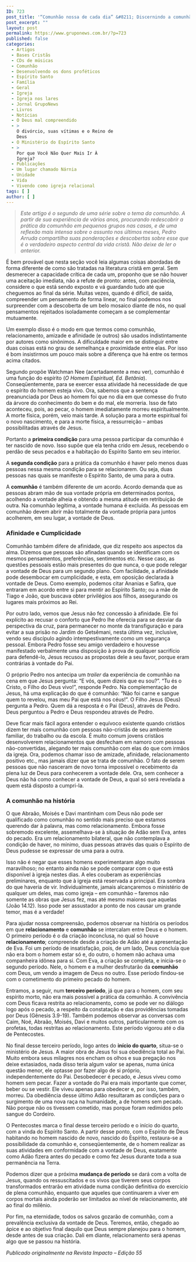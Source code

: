 ```yaml
---
ID: 723
post_title: '“Comunhão nossa de cada dia” &#8211; Discernindo a comunhão'
post_excerpt: ""
layout: post
permalink: https://www.gruponews.com.br/?p=723
published: false
categories:
  - Artigos
  - Bases Cristãs
  - CDs de músicas
  - Comunhão
  - Desenvolvendo os dons proféticos
  - Espírito Santo
  - Família
  - Geral
  - Igreja
  - Igreja nos lares
  - Jornal GrupoNews
  - Livros
  - Notícias
  - O Deus mal compreendido
  - >
    O divórcio, suas vítimas e o Reino de
    Deus
  - O Ministério do Espírito Santo
  - >
    Por que Você Não Quer Mais Ir À
    Igreja?
  - Publicações
  - Um lugar chamado Nárnia
  - Unidade
  - Vida
  - Vivendo como igreja relacional
tags: [ ]
author: [ ]
---
```

<blockquote><em>Este artigo é o segundo de uma série sobre o tema da comunhão. A partir de sua experiência de vários anos, procurando redescobrir a prática da comunhão em pequenos grupos nas casas, e de uma reflexão mais intensa sobre o assunto nos últimos meses, Pedro Arruda compartilha suas ponderações e descobertas sobre esse que é o verdadeiro aspecto central da vida cristã. Não deixe de ler o anterior.</em></blockquote>
É bem provável que nesta seção você leia algumas coisas abordadas de forma diferente de como são tratadas na literatura cristã em geral. Sem desmerecer a capacidade crítica de cada um, proponho que se não houver uma aceitação imediata, não a refute de pronto: antes, com paciência, considere o que está sendo exposto e vá guardando tudo até que cheguemos ao final da série. Muitas vezes, quando é difícil, de saída, compreender um pensamento de forma linear, no final podemos nos surpreender com a descoberta de um belo mosaico diante de nós, no qual pensamentos rejeitados isoladamente começam a se complementar mutuamente.

Um exemplo disso é o modo em que termos como comunhão, relacionamento, amizade e afinidade (e outros) são usados indistintamente por autores como sinônimos. A dificuldade maior em se distinguir entre duas coisas está no grau de semelhança e proximidade entre elas. Por isso é bom insistirmos um pouco mais sobre a diferença que há entre os termos acima citados.

Segundo propõe Watchman Nee (acertadamente a meu ver), comunhão é uma função do espírito (<em>O Homem Espiritual, Ed. Betânia</em>). Conseqüentemente, para se exercer essa atividade há necessidade de que o espírito do homem esteja vivo. Ora, sabemos que a sentença preanunciada por Deus ao homem foi que no dia em que comesse do fruto da árvore do conhecimento do bem e do mal, ele morreria. Isso de fato aconteceu, pois, ao pecar, o homem imediatamente morreu espiritualmente. A morte física, porém, veio mais tarde. A solução para a morte espiritual foi o novo nascimento, e para a morte física, a ressurreição – ambas possibilitadas através de Jesus.

Portanto a <strong>primeira condição</strong> para uma pessoa participar da comunhão é ter nascido de novo. Isso supõe que ela tenha crido em Jesus, recebendo o perdão de seus pecados e a habitação do Espírito Santo em seu interior.

A <strong>segunda condição</strong> para a prática da comunhão é haver pelo menos duas pessoas nessa mesma condição para se relacionarem. Ou seja, duas pessoas nas quais se manifeste o Espírito Santo, de uma para a outra.

A <strong>comunhão</strong> é também diferente de um acordo. Acordo demanda que as pessoas abram mão de sua vontade própria em determinados pontos, acolhendo a vontade alheia e obtendo a mesma atitude em retribuição de outra. Na comunhão legítima, a vontade humana é excluída. As pessoas em comunhão devem abrir mão totalmente da vontade própria para juntos acolherem, em seu lugar, a vontade de Deus.
<h3><strong> </strong>Afinidade e Cumplicidade</h3>
Comunhão também difere de afinidade, que diz respeito aos aspectos da alma. Dizemos que pessoas são afinadas quando se identificam com os mesmos pensamentos, preferências, sentimentos etc. Nesse caso, as questões pessoais estão mais presentes do que nunca, o que pode relegar a vontade de Deus para um segundo plano. Com facilidade, a afinidade pode desembocar em cumplicidade, e esta, em oposição declarada à vontade de Deus. Como exemplo, podemos citar Ananias e Safira, que entraram em acordo entre si para mentir ao Espírito Santo; ou a mãe de Tiago e João, que buscava obter privilégios aos filhos, assegurando os lugares mais próximos ao Rei.

Por outro lado, vemos que Jesus não fez concessão à afinidade. Ele foi explícito ao recusar o conforto que Pedro lhe oferecia para se desviar da perspectiva da cruz, para permanecer no monte da transfiguração e para evitar a sua prisão no Jardim do Getsêmani, nesta última vez, inclusive, vendo seu discípulo agindo intempestivamente como um segurança pessoal. Embora Pedro fosse seu amigo verdadeiro e houvesse manifestado verbalmente uma disposição à prova de qualquer sacrifício para defendê-lo, Jesus recusou as propostas dele a seu favor, porque eram contrárias à vontade do Pai.

O próprio Pedro nos antecipa um <em>trailer</em> da experiência de comunhão na cena em que Jesus pergunta: “E vós, quem dizeis que eu sou?”. “Tu és o Cristo, o Filho do Deus vivo!”, responde Pedro. Na complementação de Jesus, há uma explicação do que é comunhão: “Não foi carne e sangue quem to revelou, mas meu Pai que está nos céus!”. O Filho Jesus (Deus) pergunta a Pedro. Quem dá a resposta é o Pai (Deus), através de Pedro. Deus perguntou a Pedro e Deus respondeu através de Pedro.

Deve ficar mais fácil agora entender o equívoco existente quando cristãos dizem ter mais comunhão com pessoas não-cristãs de seu ambiente familiar, do trabalho ou da escola. É muito comum jovens cristãos desenvolverem relacionamentos que desfecham em namoro com pessoas não-convertidas, alegando ter mais comunhão com elas do que com irmãos da igreja. Ora, podemos chamar isso de amizade, afinidade, relacionamento positivo etc., mas jamais dizer que se trata de comunhão. O fato de serem pessoas que não nasceram de novo torna impossível o recebimento da plena luz de Deus para conhecerem a vontade dele. Ora, sem conhecer a Deus não há como conhecer a vontade de Deus, a qual só será revelada a quem está disposto a cumpri-la.
<h3><strong> </strong>A comunhão na história</h3>
O que Abraão, Moisés e Davi mantinham com Deus não pode ser qualificado como comunhão no sentido mais preciso que estamos querendo dar à palavra, mas como relacionamento. Embora fosse sobremodo excelente, assemelhava-se à situação de Adão sem Eva, antes do pecado. Era um relacionamento bilateral, que não contemplava a condição de haver, no mínimo, duas pessoas através das quais o Espírito de Deus pudesse se expressar de uma para a outra.

Isso não é negar que esses homens experimentaram algo muito maravilhoso; no entanto ainda não se pode comparar com o que está disponível à igreja nestes dias. A eles couberam as experiências preliminares, enquanto que à igreja está reservada a principal. Era sombra do que haveria de vir. Individualmente, jamais alcançaremos o ministério de qualquer um deles, mas como igreja – em comunhão – faremos não somente as obras que Jesus fez, mas até mesmo maiores que aquelas (João 14.12). Isso pode ser assustador a ponto de nos causar um grande temor, mas é a verdade!

Para ajudar nossa compreensão, podemos observar na história os períodos em que <strong>relacionamento</strong> e <strong>comunhão</strong> se intercalam entre Deus e o homem. O primeiro período é o da criação inconclusa, no qual só houve <strong>relacionamento</strong>; compreende desde a criação de Adão até a apresentação de Eva. Foi um período de insatisfação, pois, de um lado, Deus concluía que não era bom o homem estar só e, do outro, o homem não achava uma companheira idônea para si. Com Eva, a criação se completa, e inicia-se o<em> </em>segundo período. Nele, o homem e a mulher desfrutarão da <strong>comunhão</strong> com Deus, um vendo a imagem de Deus no outro. Esse período findou-se com o cometimento do primeiro pecado do homem.

Entramos, a seguir, num <strong>terceiro período</strong>, já que para o homem, com seu espírito morto, não era mais possível a prática da comunhão. A convivência com Deus ficava restrita ao relacionamento, como se pode ver no diálogo logo após o pecado, a respeito da constatação e das providências tomadas por Deus (Gênesis 3.9-19). Também podemos observar as conversas com Caim, Noé, Abraão, Moisés, Davi e muitos outros, particularmente com os profetas, todas restritas ao relacionamento. Este período vigorou até o dia de Pentecostes.

No final desse terceiro período, logo antes do <strong>início do quarto</strong>, situa-se o ministério de Jesus. A maior obra de Jesus foi sua obediência total ao Pai. Muito embora seus milagres nos encham os olhos e sua pregação nos deixe extasiados, nada disso teria algum valor se apenas, numa única questão menor, ele optasse por fazer algo de si próprio, independentemente do Pai. Desobedecer é pecado, e Jesus viveu como homem sem pecar. Fazer a vontade do Pai era mais importante que comer, beber ou se vestir. Ele viveu apenas para obedecer e, por isso, também, morreu. Da obediência desse último Adão resultaram as condições para o surgimento de uma nova raça na humanidade, a de homens sem pecado. Não porque não os tivessem cometido, mas porque foram redimidos pelo sangue do Cordeiro.

O Pentecostes marca o final desse terceiro período e o início do quarto, com a vinda do Espírito Santo. A partir desse ponto, com o Espírito de Deus habitando no homem nascido de novo, nascido do Espírito, restaura-se a possibilidade da comunhão e, conseqüentemente, de o homem realizar as suas atividades em conformidade com a vontade de Deus, exatamente como Adão fizera antes do pecado e como fez Jesus durante toda a sua permanência na Terra.

Podemos dizer que a próxima <strong>mudança de período</strong> se dará com a volta de Jesus, quando os ressuscitados e os vivos que tiverem seus corpos transformados entrarão em atividade numa condição definitiva do exercício de plena comunhão, enquanto que aqueles que continuarem a viver em corpos mortais ainda poderão ser limitados ao nível de relacionamento, até ao final do milênio.

Por fim, na eternidade, todos os salvos gozarão de comunhão, com a prevalência exclusiva da vontade de Deus. Teremos, então, chegado ao ápice e ao objetivo final daquilo que Deus sempre planejou para o homem, desde antes de sua criação. Dali em diante, relacionamento será apenas algo que se passou na história.

<em>Publicado originalmente na Revista Impacto – Edição 55
</em>